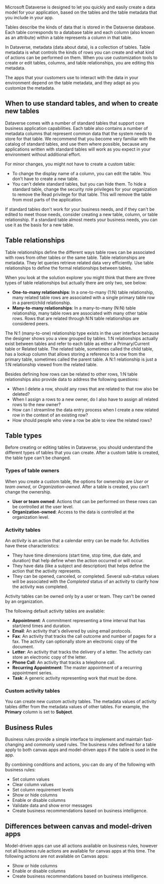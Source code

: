 Microsoft Dataverse is designed to let you quickly and easily create a data model for your application, based on the tables and the table metadata that you include in your app. 

Tables describe the kinds of data that is stored in the Dataverse database. Each table corresponds to a database table and each column (also known as an attribute) within a table represents a column in that table. 

In Dataverse, metadata (data about data), is a collection of tables. Table metadata is what controls the kinds of rows you can create and what kind of actions can be performed on them. When you use customization tools to create or edit tables, columns, and table relationships, you are editing this metadata.

The apps that your customers use to interact with the data in your environment depend on the table metadata, and they adapt as you customize the metadata. 

## When to use standard tables, and when to create new tables
Dataverse comes with a number of standard tables that support core business application capabilities. Each table also contains a number of metadata columns that represent common data that the system needs to store for that table. We recommend that you become very familiar with the catalog of standard tables, and use them where possible, because any applications written with standard tables will work as you expect in your environment without additional effort.

For minor changes, you might not have to create a custom table: 

- To change the display name of a column, you can edit the table. You don't have to create a new table.
- You can't delete standard tables, but you can hide them. To hide a standard table, change the security role privileges for your organization to remove the Read privilege for that table. This will remove the table from most parts of the application.

If standard tables don't work for your business needs, and if they can't be edited to meet those needs, consider creating a new table, column, or table relationship. If a standard table almost meets your business needs, you can use it as the basis for a new table.

## Table relationships
Table relationships define the different ways table rows can be associated with rows from other tables or the same table. Table relationships are metadata. They let queries retrieve related data very efficiently. Use table relationships to define the formal relationships between tables. 

When you look at the solution explorer you might think that there are three types of table relationships but actually there are only two, see below:

- **One-to-many relationships**: In a one-to-many (1:N) table relationship, many related table rows are associated with a single primary table row in a parent/child relationship. 
- **Many-to-many relationships**: In a many-to-many (N:N) table relationship, many table rows are associated with many other table rows. Rows that are related through N:N table relationships are considered peers.

The N:1 (many-to-one) relationship type exists in the user interface because the designer shows you a view grouped by tables. 1:N relationships actually exist between tables and refer to each table as either a Primary/Current table or Related table. The related table, sometimes called the child table, has a lookup column that allows storing a reference to a row from the primary table, sometimes called the parent table. A N:1 relationship is just a 1:N relationship viewed from the related table.

Besides defining how rows can be related to other rows, 1:N table relationships also provide data to address the following questions:

- When I delete a row, should any rows that are related to that row also be deleted?
- When I assign a rows to a new owner, do I also have to assign all related rows to the new owner?
- How can I streamline the data entry process when I create a new related row in the context of an existing row?
- How should people who view a row be able to view the related rows?

## Table types
Before creating or editing tables in Dataverse, you should understand the different types of tables that you can create. After a custom table is created, the table type can't be changed. 

### Types of table owners
When you create a custom table, the options for ownership are *User or team owned*, or *Organization-owned*. After a table is created, you can’t change the ownership. 

- **User or team owned**: Actions that can be performed on these rows can be controlled at the user level.
- **Organization-owned**: Access to the data is controlled at the organization level.

### Activity tables
An *activity* is an action that a calendar entry can be made for. Activities have these characteristics:

- They have time dimensions (start time, stop time, due date, and duration) that help define when the action occurred or will occur.
- They have data (like a subject and description) that helps define the action that the activity represents. 
- They can be opened, canceled, or completed. Several sub-status values will be associated with the *Completed* status of an activity to clarify how the activity was completed. 
 
Activity tables can be owned only by a user or team. They can't be owned by an organization.

The following default activity tables are available:

- **Appointment**: A commitment representing a time interval that has start/end times and duration.
- **Email**: An activity that's delivered by using email protocols.
- **Fax**: An activity that tracks the call outcome and number of pages for a fax. The activity can optionally store an electronic copy of the document.
- **Letter**: An activity that tracks the delivery of a letter. The activity can store an electronic copy of the letter.
- **Phone Call**: An activity that tracks a telephone call.
- **Recurring Appointment**: The master appointment of a recurring appointment series.
- **Task**: A generic activity representing work that must be done.

### Custom activity tables
You can create new custom activity tables. The metadata values of activity tables differ from the metadata values of other tables. For example, the **Primary** column is set to **Subject**. 

## Business Rules

Business rules provide a simple interface to implement and maintain fast-changing and commonly used rules. The business rules defined for a table apply to both canvas apps and model-driven apps if the table is used in the app.
 
By combining conditions and actions, you can do any of the following with business rules:
- Set column values
- Clear column values
- Set column requirement levels
- Show or hide columns
- Enable or disable columns
- Validate data and show error messages
- Create business recommendations based on business intelligence.

## Differences between canvas and model-driven apps

Model-driven apps can use all actions available on business rules, however not all business rule actions are available for canvas apps at this time. The following actions are not available on Canvas apps:
- Show or hide columns
- Enable or disable columns
- Create business recommendations based on business intelligence.
